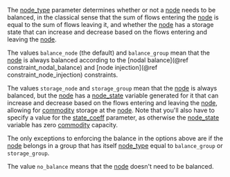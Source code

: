 The [node\_type](@ref) parameter determines whether or not a [node](@ref) needs to be balanced,
in the classical sense that the sum of flows entering the [node](@ref) is equal to the sum of flows
leaving it, and whether the [node](@ref) has a storage state that can increase and decrease based on the
flows entering and leaving the [node](@ref).

The values `balance_node` (the default) and `balance_group` mean that the [node](@ref) is always balanced according 
to the [nodal balance](@ref constraint_nodal_balance) and [node injection](@ref constraint_node_injection) constraints.

The values `storage_node` and `storage_group` mean that the [node](@ref) is always balanced, but
the [node](@ref) has a [node\_state](@ref) variable generated for it that can increase and decrease based on the
flows entering and leaving the [node](@ref), allowing for [commodity](@ref) storage at the [node](@ref).
Note that you'll also have to specify a value for the [state_coeff](@ref) parameter,
as otherwise the [node\_state](@ref) variable has zero [commodity](@ref) capacity.

The only exceptions to enforcing the balance in the options above are if the [node](@ref) belongs in a group that has
itself [node\_type](@ref) equal to `balance_group` or `storage_group`.

The value `no_balance` means that the [node](@ref) doesn't need to be balanced.
